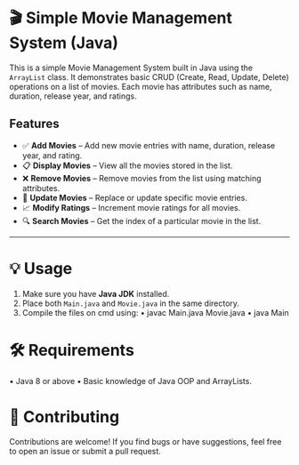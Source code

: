 # 🎬 Simple Movie Management System (Java)

This is a simple Movie Management System built in Java using the `ArrayList` class. It demonstrates basic CRUD (Create, Read, Update, Delete) operations on a list of movies. Each movie has attributes such as name, duration, release year, and ratings.

## Features

- ✅ **Add Movies** – Add new movie entries with name, duration, release year, and rating.
- 📋 **Display Movies** – View all the movies stored in the list.
- ❌ **Remove Movies** – Remove movies from the list using matching attributes.
- 🔄 **Update Movies** – Replace or update specific movie entries.
- 📈 **Modify Ratings** – Increment movie ratings for all movies.
- 🔍 **Search Movies** – Get the index of a particular movie in the list.

---

# 💡 Usage

1. Make sure you have **Java JDK** installed.
2. Place both `Main.java` and `Movie.java` in the same directory.
3. Compile the files on cmd using:
   • javac Main.java Movie.java
   • java Main

# 🛠️ Requirements
• Java 8 or above
• Basic knowledge of Java OOP and ArrayLists.

# 🙌 Contributing
Contributions are welcome!
If you find bugs or have suggestions, feel free to open an issue or submit a pull request.




